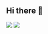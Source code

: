 ## Hi there 👋

<img src="https://capsule-render.vercel.app/api?type=wave&color=auto&height=300&section=header&text=capsule%20render&fontSize=90" />

<a href="https://k-hamin.tistory.com/">
<img src="https://img.shields.io/badge/Firebase-FFCA28?style=flat-square&logo=BLOG&logoColor=white"/></a>


